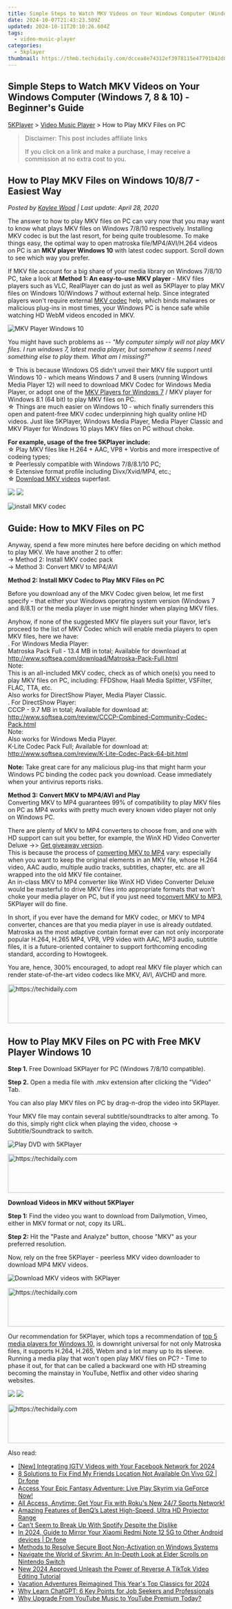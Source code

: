 ```yaml
---
title: Simple Steps to Watch MKV Videos on Your Windows Computer (Windows 7, 8 & 10) - Beginner's Guide
date: 2024-10-07T21:43:23.509Z
updated: 2024-10-11T20:10:26.604Z
tags:
  - video-music-player
categories:
  - 5kplayer
thumbnail: https://thmb.techidaily.com/dccea8e74312ef3978115e47791b42d8d3af59ddef7b2d9a4c85759dfb53f1ee.jpg
---
```


## Simple Steps to Watch MKV Videos on Your Windows Computer (Windows 7, 8 & 10) - Beginner's Guide

[5KPlayer](https://tools.techidaily.com/5kplayer/products/) \> [Video Music Player](https://tools.techidaily.com/5kplayer/video-music-player/) \> How to Play MKV Files on PC

>  Disclaimer: This post includes affiliate links
>
>  If you click on a link and make a purchase, I may receive a commission at no extra cost to you.
>

## How to Play MKV Files on Windows 10/8/7 - Easiest Way

 _Posted by [Kaylee Wood](https://www.quora.com/profile/Amanda-Hu-21) | Last update: April 28, 2020_ 

The answer to how to play MKV files on PC can vary now that you may want to know what plays MKV files on Windows 7/8/10 respectively. Installing MKV codec is but the last resort, for being quite troublesome. To make things easy, the optimal way to open matroska file/MP4/AVI/H.264 videos on PC is an **MKV player Windows 10** with latest codec support. Scroll down to see which way you prefer.

If MKV file account for a big share of your media library on Windows 7/8/10 PC, take a look at **Method 1: An easy-to-use MKV player**  \- MKV files players such as VLC, RealPlayer can do just as well as 5KPlayer to play MKV files on Windows 10/Windows 7 without external help. Since integrated players won't require external [MKV codec](https://tools.techidaily.com/5kplayer/video-music-player/) help, which binds malwares or malicious plug-ins in most times, your Windows PC is hence safe while watching HD WebM videos encoded in MKV.

![MKV Player Windows 10](https://www.5kplayer.com/video-music-player/img/mkv-player-windows-10.jpg) 

You might have such problems as -- _"My computer simply will not play MKV files. I run windows 7, latest media player, but somehow it seems I need something else to play them. What am I missing?"_ 

☆ This is because Windows OS didn't unveil their MKV file support until Windows 10 - which means Windows 7 and 8 users (running Windows Media Player 12) will need to download MKV Codec for Windows Media Player, or adopt one of the [MKV Players for Windows 7](https://tools.techidaily.com/5kplayer/video-music-player/) / MKV player for Windows 8.1 (64 bit) to play MKV files on PC.  
 ☆ Things are much easier on Windows 10 - which finally surrenders this open and patent-free MKV codec underpinning high quality online HD videos. Just like 5KPlayer, Windows Media Player, Media Player Classic and MKV Player for Windows 10 plays MKV files on PC without choke.

**For example, usage of the free 5KPlayer include:**  
☆ Play MKV files like H.264 + AAC, VP8 + Vorbis and more irrespective of codeing types;  
☆ Peerlessly compatible with Windows 7/8/8.1/10 PC;  
☆ Extensive format profile including Divx/Xvid/MP4, etc.;  
☆ [Download MKV videos](https://tools.techidaily.com/5kplayer/youtube-download/) superfast.

[![](https://www.5kplayer.com/video-music-player/../button/freedownwhitewin.png)](https://tools.techidaily.com/5kplayer/products/) [![](https://www.5kplayer.com/video-music-player/../button/freedownbackmac.png)](https://tools.techidaily.com/5kplayer/products/) 

![install MKV codec](https://www.5kplayer.com/video-music-player/img/play-mkv-on-pc.jpg) 

## Guide: How to MKV Files on PC

Anyway, spend a few more minutes here before deciding on which method to play MKV. We have another 2 to offer:  
\-> Method 2: Install MKV codec pack  
\-> Method 3: Convert MKV to MP4/AVI

**Method 2: Install MKV Codec to Play MKV Files on PC**

Before you download any of the MKV Codec given below, let me first specify - that either your Windows operating system version (Windows 7 and 8/8.1) or the media player in use might hinder when playing MKV files. 

Anyhow, if none of the suggested MKV file players suit your flavor, let's proceed to the list of MKV Codec which will enable media players to open MKV files, here we have:   
 . For Windows Media Player:   
 Matroska Pack Full - 13.4 MB in total; Available for download at http://www.softsea.com/download/Matroska-Pack-Full.html  
 Note:  
This is an all-included MKV codec, check as of which one(s) you need to play MKV files on PC, including: FFDShow, Haali Media Splitter, VSFilter, FLAC, TTA, etc.  
Also works for DirectShow Player, Media Player Classic.  
. For DirectShow Player:  
 CCCP - 9.7 MB in total; Available for download at: http://www.softsea.com/review/CCCP-Combined-Community-Codec-Pack.html  
 Note:  
Also works for Windows Media Player.  
K-Lite Codec Pack Full; Available for download at: http://www.softsea.com/review/K-Lite-Codec-Pack-64-bit.html

**Note:** Take great care for any malicious plug-ins that might harm your Windows PC binding the codec pack you download. Cease immediately when your antivirus reports risks.

**Method 3: Convert MKV to MP4/AVI and Play**  
Converting MKV to MP4 guarantees 99% of compatibility to play MKV files on PC as MP4 works with pretty much every known video player not only on Windows PC.

There are plenty of MKV to MP4 converters to choose from, and one with HD support can suit you better, for example, the WinX HD Video Converter Deluxe ->> [Get giveaway version](https://tools.techidaily.com/5kplayer/products/).   
 This is because the process of [converting MKV to MP4](https://tools.techidaily.com/winxdvd/products/) vary: especially when you want to keep the original elements in an MKV file, whose H.264 video, AAC audio, multiple audio tracks, subtitles, chapter, etc. are all wrapped into the old MKV file container.  
 An in-class MKV to MP4 converter like WinX HD Video Converter Deluxe would be masterful to drive MKV files into appropriate formats that won't choke your media player on PC, but if you just need to[convert MKV to MP3](https://tools.techidaily.com/5kplayer/youtube-download/), 5KPlayer will do fine. 

In short, if you ever have the demand for MKV codec, or MKV to MP4 converter, chances are that you media player in use is already outdated. Matroska as the most adaptive contain format ever can not only incorporate popular H.264, H.265 MP4, VP8, VP9 video with AAC, MP3 audio, subtitle files, it is a future-oriented container to support forthcoming encoding standard, according to Howtogeek. 

You are, hence, 300% encouraged, to adopt real MKV file player which can render state-of-the-art video codecs like MKV, AVI, AVCHD and more.

<!-- affiliate ads begin -->
<a href="https://appsumo.8odi.net/c/5597632/2144274/7443" target="_top" id="2144274">
  <img src="//a.impactradius-go.com/display-ad/7443-2144274" border="0" alt="https://techidaily.com" width="600" height="90"/>
</a>
<img height="0" width="0" src="https://appsumo.8odi.net/i/5597632/2144274/7443" style="position:absolute;visibility:hidden;" border="0" />
<!-- affiliate ads end -->

## How to Play MKV Files on PC with Free MKV Player Windows 10

**Step 1.** Free Download 5KPlayer for PC (Windows 7/8/10 compatible).

**Step 2.** Open a media file with .mkv extension after clicking the "Video" Tab.

You can also play MKV files on PC by drag-n-drop the video into 5KPlayer.

Your MKV file may contain several subtitle/soundtracks to alter among. To do this, simply right click when playing the video, choose -> Subtitle/Soundtrack to switch.

![Play DVD with 5KPlayer](https://www.5kplayer.com/video-music-player/img/youtube-0119-01.png) 

<!-- affiliate ads begin -->
<a href="https://imp.i357552.net/c/5597632/947750/11832" target="_top" id="947750">
  <img src="//a.impactradius-go.com/display-ad/11832-947750" border="0" alt="https://techidaily.com" width="728" height="90"/>
</a>
<img height="0" width="0" src="https://imp.i357552.net/i/5597632/947750/11832" style="position:absolute;visibility:hidden;" border="0" />
<!-- affiliate ads end -->

**Download Videos in MKV without 5KPlayer**

**Step 1:** Find the video you want to download from Dailymotion, Vimeo, either in MKV format or not, copy its URL.

**Step 2:** Hit the "Paste and Analyze" button, choose "MKV" as your preferred resolution. 

Now, rely on the free 5KPlayer - peerless MKV video downloader to download MP4 MKV videos.

![Download MKV videos with 5KPlayer](https://www.5kplayer.com/video-music-player/../youtube-download/img/doctor-strange-theme-song.jpg) 

<!-- affiliate ads begin -->
<a href="https://appsumo.8odi.net/c/5597632/2130887/7443" target="_top" id="2130887">
  <img src="//a.impactradius-go.com/display-ad/7443-2130887" border="0" alt="https://techidaily.com" width="728" height="90"/>
</a>
<img height="0" width="0" src="https://appsumo.8odi.net/i/5597632/2130887/7443" style="position:absolute;visibility:hidden;" border="0" />
<!-- affiliate ads end -->

Our recommendation for 5KPlayer, which tops a recommendation of [top 5 media players for Windows 10](https://tools.techidaily.com/5kplayer/video-music-player/), is downright universal for not only Matroska files, it supports H.264, H.265, Webm and a lot many up to its sleeve. Running a media play that won't open play MKV files on PC? - Time to phase it out, for that can be called a backward one with HD streaming becoming the mainstay in YouTube, Netflix and other video sharing websites.

[![](https://www.5kplayer.com/video-music-player/../button/freedownwhitewin.png)](https://tools.techidaily.com/5kplayer/products/) [![](https://www.5kplayer.com/video-music-player/../button/freedownbackmac.png)](https://tools.techidaily.com/5kplayer/products/)

<!-- affiliate ads begin -->
<a href="https://unicoeye.pxf.io/c/5597632/2134497/18498" target="_top" id="2134497">
  <img src="//a.impactradius-go.com/display-ad/18498-2134497" border="0" alt="https://techidaily.com" width="728" height="90"/>
</a>
<img height="0" width="0" src="https://unicoeye.pxf.io/i/5597632/2134497/18498" style="position:absolute;visibility:hidden;" border="0" />
<!-- affiliate ads end -->

<ins class="adsbygoogle"
     style="display:block"
     data-ad-format="autorelaxed"
     data-ad-client="ca-pub-7571918770474297"
     data-ad-slot="1223367746"></ins>

<ins class="adsbygoogle"
     style="display:block"
     data-ad-client="ca-pub-7571918770474297"
     data-ad-slot="8358498916"
     data-ad-format="auto"
     data-full-width-responsive="true"></ins>

<span class="atpl-alsoreadstyle">Also read:</span>
<div><ul>
<li><a href="https://instagram-video-files.techidaily.com/new-integrating-igtv-videos-with-your-facebook-network-for-2024/"><u>[New] Integrating IGTV Videos with Your Facebook Network for 2024</u></a></li>
<li><a href="https://location-fake.techidaily.com/8-solutions-to-fix-find-my-friends-location-not-available-on-vivo-g2-drfone-by-drfone-virtual-android/"><u>8 Solutions to Fix Find My Friends Location Not Available On Vivo G2 | Dr.fone</u></a></li>
<li><a href="https://media-tips.techidaily.com/access-your-epic-fantasy-adventure-live-play-skyrim-via-geforce-now/"><u>Access Your Epic Fantasy Adventure: Live Play Skyrim via GeForce Now!</u></a></li>
<li><a href="https://media-tips.techidaily.com/all-access-anytime-get-your-fix-with-rokus-new-247-sports-network/"><u>All Access, Anytime: Get Your Fix with Roku's New 24/7 Sports Network!</u></a></li>
<li><a href="https://media-tips.techidaily.com/amazing-features-of-benqs-latest-high-speed-ultra-hd-projector-range/"><u>Amazing Features of BenQ’s Latest High-Speed, Ultra HD Projector Range</u></a></li>
<li><a href="https://media-tips.techidaily.com/cant-seem-to-break-up-with-spotify-despite-the-dislike/"><u>Can't Seem to Break Up With Spotify Despite the Dislike</u></a></li>
<li><a href="https://screen-mirror.techidaily.com/in-2024-guide-to-mirror-your-xiaomi-redmi-note-12-5g-to-other-android-devices-drfone-by-drfone-android/"><u>In 2024, Guide to Mirror Your Xiaomi Redmi Note 12 5G to Other Android devices | Dr.fone</u></a></li>
<li><a href="https://win11.techidaily.com/methods-to-resolve-secure-boot-non-activation-on-windows-systems/"><u>Methods to Resolve Secure Boot Non-Activation on Windows Systems</u></a></li>
<li><a href="https://buynow-reviews.techidaily.com/navigate-the-world-of-skyrim-an-in-depth-look-at-elder-scrolls-on-nintendo-switch/"><u>Navigate the World of Skyrim: An In-Depth Look at Elder Scrolls on Nintendo Switch</u></a></li>
<li><a href="https://ai-video-tools.techidaily.com/new-2024-approved-unleash-the-power-of-reverse-a-tiktok-video-editing-tutorial/"><u>New 2024 Approved Unleash the Power of Reverse A TikTok Video Editing Tutorial</u></a></li>
<li><a href="https://some-approaches.techidaily.com/vacation-adventures-reimagined-this-years-top-classics-for-2024/"><u>Vacation Adventures Reimagined This Year's Top Classics for 2024</u></a></li>
<li><a href="https://tech-savvy.techidaily.com/why-learn-chatgpt-6-key-points-for-job-seekers-and-professionals/"><u>Why Learn ChatGPT: 6 Key Points for Job Seekers and Professionals</u></a></li>
<li><a href="https://media-tips.techidaily.com/why-upgrade-from-youtube-music-to-youtube-premium-today/"><u>Why Upgrade From YouTube Music to YouTube Premium Today?</u></a></li>
</ul></div>

